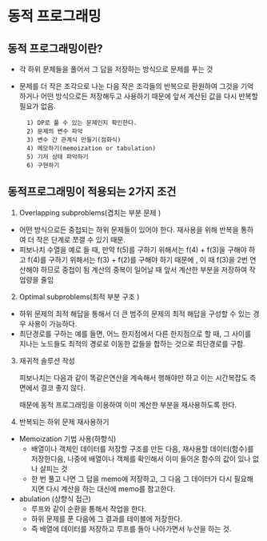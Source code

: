 # 동적 프로그래밍 

## 동적 프로그래밍이란?
- 각 하위 문제들을 풀어서 그 답을 저장하는 방식으로 문제를 푸는 것 
- 문제를 더 작은 조각으로 나눈 다음 작은 조각들의 반복으로 환원하여 그것을 기억하거나 어떤 방식으로든 저장해두고 사용하기 때문에 앞서 계산된 값을 다시 반복할 필요가 없음.
		
		1) DP로 풀 수 있는 문제인지 확인한다.
		2) 문제의 변수 파악
		3) 변수 간 관계식 만들기(점화식)
		4) 메모하기(memoization or tabulation)
		5) 기저 상태 파악하기
		6) 구현하기
		
		
## 동적프로그래밍이 적용되는 2가지 조건 
1. Overlapping subproblems(겹치는 부분 문제 )
-  어떤 방식으로든 중첩되는 하위 문제들이 있어야 한다. 재사용을 위해 반복을 통하여 더 작은 단계로 쪼갤 수 있기 때문.
- 피보나치 수열을 예로 들 때, 만약 f(5)를 구하기 위해서는 f(4) + f(3)을 구해야 하고 f(4)를 구하기 위해서는 f(3) + f(2)를 구해야 하기 때문에 , 이 때 f(3)을 2번 연산해야 하므로 중첩이 됨 계산의 중복이 일어날 때 앞서 계산한 부분을 저장하여 작업량을 줄임
2.  Optimal subproblems(최적 부분 구조 )
- 하위 문제의 최적 해답을 통해서 더 큰 범주의 문제의 최적 해답을 구성할 수 있는 경우 사용이 가능하다.
- 최단경로를 구하는 예를 들면, 어느 한지점에서 다른 한지점으로 할 때, 그 사이를 지나는 노드들도 최적의 경로로 이동한 값들을 합하는 것으로 최단경로를 구함.

3. 재귀적 솔루션 작성

	피보나치는 다음과 같이 똑같은연산을 계속해서 행해야만 하고 이는 시간복잡도 측면에서 결코 좋지 않다.
	
	때문에 동적 프로그래밍을 이용하여 이미 계산한 부분을 재사용하도록 한다.
	
4. 반복되는 하위 문제 재사용하기 
- Memoization 기법 사용(하향식)
	-  배열이나 객체인 데이터를 저장할 구조를 만든 다음, 재사용할 데이터(함수)를 저장한다음, 나중에 배열이나 객체를 확인해서 이미 들어온 함수의 값이 있나 없나 살피는 것 
  - 한 번 풀고 나면 그 답을 memo에 저장하고, 그 다음 그 데이터가 다시 필요해지면 다시 계산을 하는 대신에 memo를 참고한다.
- abulation (상향식 접근)
	- 루프와 같이 순환을 통해서 작업을 한다. 
	- 하위 문제를 푼 다음에 그 결과를 테이블에 저장한다. 
	- 즉 배열에 데이터를 저장하고 루프를 돌아 나아가면서 누산을 하는 것. 
			
		
	
